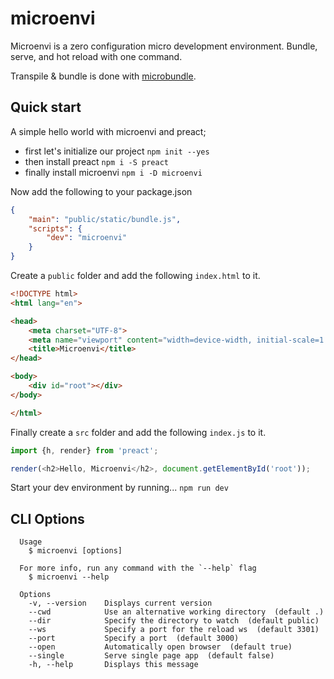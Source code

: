 # microenvi

Microenvi is a zero configuration micro development environment. Bundle, serve, and hot reload with one command.

Transpile & bundle is done with [microbundle](https://github.com/developit/microbundle).

## Quick start

A simple hello world with microenvi and preact;

* first let's initialize our project `npm init --yes`
* then install preact `npm i -S preact`
* finally install microenvi `npm i -D microenvi`

Now add the following to your package.json

```json
{
	"main": "public/static/bundle.js",
	"scripts": {
		"dev": "microenvi"
	}
}
```

Create a `public` folder and add the following `index.html` to it.

```html
<!DOCTYPE html>
<html lang="en">

<head>
	<meta charset="UTF-8">
	<meta name="viewport" content="width=device-width, initial-scale=1.0">
	<title>Microenvi</title>
</head>

<body>
	<div id="root"></div>
</body>

</html>
```

Finally create a `src` folder and add the following `index.js` to it.

```javascript
import {h, render} from 'preact';

render(<h2>Hello, Microenvi</h2>, document.getElementById('root'));
```

Start your dev environment by running... `npm run dev`

## CLI Options

```
  Usage
    $ microenvi [options]

  For more info, run any command with the `--help` flag
    $ microenvi --help

  Options
    -v, --version    Displays current version
    --cwd            Use an alternative working directory  (default .)
    --dir            Specify the directory to watch  (default public)
    --ws             Specify a port for the reload ws  (default 3301)
    --port           Specify a port  (default 3000)
    --open           Automatically open browser  (default true)
    --single         Serve single page app  (default false)
    -h, --help       Displays this message
```
